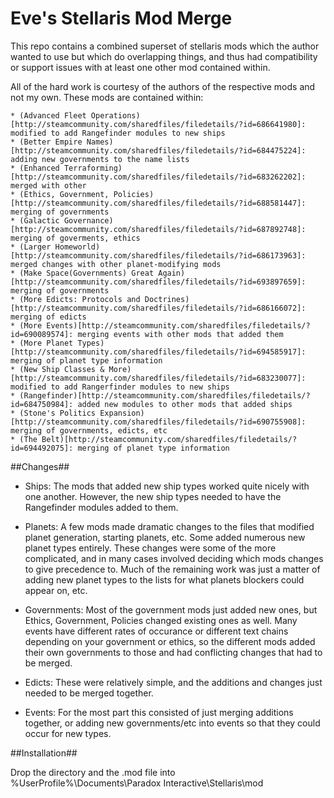 # Eve's Stellaris Mod Merge
This repo contains a combined superset of stellaris mods which the author wanted to use but which do overlapping things, and thus had compatibility or support issues with at least one other mod contained within.  

All of the hard work is courtesy of the authors of the respective mods and not my own.  These mods are contained within:

```
* (Advanced Fleet Operations)[http://steamcommunity.com/sharedfiles/filedetails/?id=686641980]: modified to add Rangefinder modules to new ships
* (Better Empire Names)[http://steamcommunity.com/sharedfiles/filedetails/?id=684475224]: adding new governments to the name lists
* (Enhanced Terraforming)[http://steamcommunity.com/sharedfiles/filedetails/?id=683262202]: merged with other 
* (Ethics, Government, Policies)[http://steamcommunity.com/sharedfiles/filedetails/?id=688581447]: merging of governments
* (Galactic Governance)[http://steamcommunity.com/sharedfiles/filedetails/?id=687892748]: merging of goverments, ethics
* (Larger Homeworld)[http://steamcommunity.com/sharedfiles/filedetails/?id=686173963]: merged changes with other planet-modifying mods
* (Make Space(Governments) Great Again)[http://steamcommunity.com/sharedfiles/filedetails/?id=693897659]: merging of governments
* (More Edicts: Protocols and Doctrines)[http://steamcommunity.com/sharedfiles/filedetails/?id=686166072]: merging of edicts
* (More Events)[http://steamcommunity.com/sharedfiles/filedetails/?id=690089574]: merging events with other mods that added them
* (More Planet Types)[http://steamcommunity.com/sharedfiles/filedetails/?id=694585917]: merging of planet type information
* (New Ship Classes & More)[http://steamcommunity.com/sharedfiles/filedetails/?id=683230077]: modified to add Rangerfinder modules to new ships
* (Rangefinder)[http://steamcommunity.com/sharedfiles/filedetails/?id=684750984]: added new modules to other mods that added ships
* (Stone's Politics Expansion)[http://steamcommunity.com/sharedfiles/filedetails/?id=690755908]: merging of governments, edicts, etc
* (The Belt)[http://steamcommunity.com/sharedfiles/filedetails/?id=694492075]: merging of planet type information
```

##Changes##

* Ships: The mods that added new ship types worked quite nicely with one another.  However, the new ship types needed to have the Rangefinder modules added to them.

* Planets: A few mods made dramatic changes to the files that modified planet generation, starting planets, etc.  Some added numerous new planet types entirely.  These changes were some of the more complicated, and in many cases involved deciding which mods changes to give precedence to.  Much of the remaining work was just a matter of adding new planet types to the lists for what planets blockers could appear on, etc.

* Governments: Most of the government mods just added new ones, but Ethics, Government, Policies changed existing ones as well.  Many events have different rates of occurance or different text chains depending on your government or ethics, so the different mods added their own governments to those and had conflicting changes that had to be merged.

* Edicts: These were relatively simple, and the additions and changes just needed to be merged together.

* Events: For the most part this consisted of just merging additions together, or adding new governments/etc into events so that they could occur for new types.

##Installation##

Drop the directory and the .mod file into %UserProfile%\Documents\Paradox Interactive\Stellaris\mod